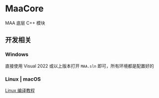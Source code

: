 # MaaCore

MAA 底层 C++ 模块

## 开发相关

### Windows

直接使用 Visual 2022 或以上版本打开 `MAA.sln` 即可，所有环境都是配置好的

### Linux | macOS

[Linux 编译教程](../../docs/Linux编译教程.md)
